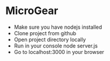# MicroGear

- Make sure you have nodejs installed
- Clone project from github
- Open project directory locally
- Run in your console
    node server.js
- Go to localhost:3000 in your browser
